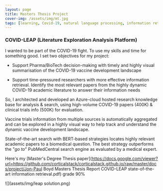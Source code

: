 ```yaml
---
layout: page
title: Masters Thesis Project
cover-img: /assets/img/mt.jpg
tags: [learning, Covid-19, natural language processing, information retrieval, machine learning, BERT, transformers, neural networks, data engineering]
---
```

### COVID-LEAP (Literature Exploration Analysis Platform)
I wanted to be part of the COVID-19 fight. To use my skills and time for something good. I set two objectives for my project:

* Support Pharma/BioTech decision-making with timely and highly visual summarisation of the COVID-19 vaccine development landscape

* Support time-pressured researchers with more effective information retrieval. Identify the most relevant papers from the highly dynamic COVID-19 academic literature to answer their information needs


So, I architected and developed an Azure-cloud hosted research knowledge base for analysis & search, using high-volume COVID-19 papers (400K) & clinical trials info (500K) for evaluation. 

Vaccine trials information from multiple sources is automatically aggregated and can be explored in a highly visual way to help track and understand the dynamic vaccine development landscape.

State-of-the-art search with BERT-based strategies locates highly relevant academic papers to a biomedical question. The best strategy outperforms the "*go to*" PubMedCentral search engine as evaluated by a medical expert.

Here's my [Master's Degree Thesis paper](https://docs.google.com/viewer?url=https://github.com/corticalstack/corticalstack.github.io/raw/master/docs/project/Jon-Paul Boyd Masters Thesis Report COVID-LEAP state-of-the-art information retrieval.pdf) grade 90%


![](assets/img/leap solution.png)